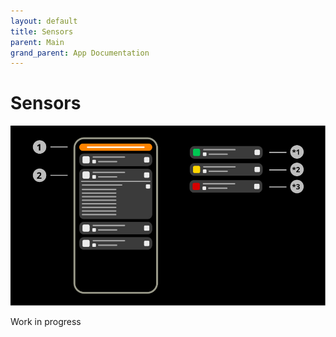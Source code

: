 ```yaml
---
layout: default
title: Sensors
parent: Main
grand_parent: App Documentation
---
```


# Sensors

![Sensors Scheme](../images/main_sensors.svg)

Work in progress
